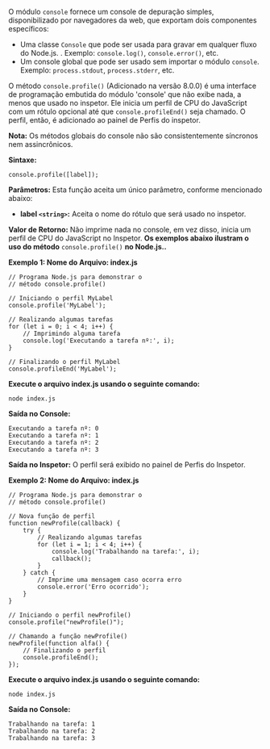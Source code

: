 O módulo `console` fornece um console de depuração simples, disponibilizado por navegadores da web, que exportam dois componentes específicos:

- Uma classe `Console` que pode ser usada para gravar em qualquer fluxo do Node.js. . Exemplo: `console.log()`, `console.error()`, etc.
- Um console global que pode ser usado sem importar o módulo `console`. Exemplo: `process.stdout`, `process.stderr`, etc.

O método `console.profile()` (Adicionado na versão 8.0.0) é uma interface de programação embutida do módulo 'console' que não exibe nada, a menos que usado no inspetor. Ele inicia um perfil de CPU do JavaScript com um rótulo opcional até que `console.profileEnd()` seja chamado. O perfil, então, é adicionado ao painel de Perfis do inspetor.

**Nota:** Os métodos globais do console não são consistentemente síncronos nem assincrônicos.

**Sintaxe:**

```
console.profile([label]);
```

**Parâmetros:** Esta função aceita um único parâmetro, conforme mencionado abaixo:

- **label `<string>`:** Aceita o nome do rótulo que será usado no inspetor.
    

**Valor de Retorno:** Não imprime nada no console, em vez disso, inicia um perfil de CPU do JavaScript no Inspetor.
**Os exemplos abaixo ilustram o uso do método** `console.profile()` **no Node.js..**

**Exemplo 1: Nome do Arquivo: index.js**

```
// Programa Node.js para demonstrar o
// método console.profile()

// Iniciando o perfil MyLabel
console.profile('MyLabel');

// Realizando algumas tarefas
for (let i = 0; i < 4; i++) {
    // Imprimindo alguma tarefa
    console.log('Executando a tarefa nº:', i);
}

// Finalizando o perfil MyLabel
console.profileEnd('MyLabel');
```

**Execute o arquivo index.js usando o seguinte comando:**

```
node index.js
```

**Saída no Console:**

```
Executando a tarefa nº: 0
Executando a tarefa nº: 1
Executando a tarefa nº: 2
Executando a tarefa nº: 3
```

**Saída no Inspetor:** O perfil será exibido no painel de Perfis do Inspetor.

**Exemplo 2: Nome do Arquivo: index.js**

```
// Programa Node.js para demonstrar o
// método console.profile()

// Nova função de perfil
function newProfile(callback) {
    try {
        // Realizando algumas tarefas
        for (let i = 1; i < 4; i++) {
            console.log('Trabalhando na tarefa:', i);
            callback();
        }
    } catch {
        // Imprime uma mensagem caso ocorra erro
        console.error('Erro ocorrido');
    }
}

// Iniciando o perfil newProfile()
console.profile("newProfile()");

// Chamando a função newProfile()
newProfile(function alfa() {
    // Finalizando o perfil
    console.profileEnd();
});
```

**Execute o arquivo index.js usando o seguinte comando:**

```
node index.js
```

**Saída no Console:**

```
Trabalhando na tarefa: 1
Trabalhando na tarefa: 2
Trabalhando na tarefa: 3
```


